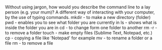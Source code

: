 Without using jargon, how would you describe the command line to a lay person (e.g. your mum)? A different way of interacting with your computer, by the use of typing commands.
mkdir - to make a new directory (folder) 
pwd - enables you to see what folder you are currently in
ls - shows what is inside the folder you are in
cd - to change form one folder to another
rm -r - to remove a folder
touch - make empty files (Sublime Text, Notepad, etc.)
cp - copying a file like 'Notepad' for example
mv - to rename a folder or a file
rm - to remove a file